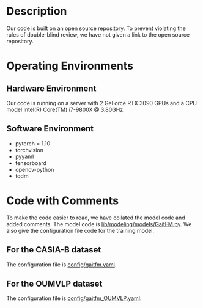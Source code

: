 # Description
Our code is built on an open source repository. 
To prevent violating the rules of double-blind review, we have not given a link to the open source repository. 
# Operating Environments
## Hardware Environment
Our code is running on a server with 2 GeForce RTX 3090 GPUs 
and a CPU model Intel(R) Core(TM) i7-9800X @ 3.80GHz.
## Software Environment
- pytorch = 1.10
- torchvision
- pyyaml
- tensorboard
- opencv-python
- tqdm

# Code with Comments
To make the code easier to read, we have collated the model code and added comments.
The model code is [lib/modeling/models/GaitFM.py](lib/modeling/models/GaitFM.py).
We also give the configuration file code for the training model.
## For the CASIA-B dataset
The configuration file is [config/gaitfm.yaml](config/gaitfm.yaml).
## For the OUMVLP dataset
The configuration file is [config/gaitfm_OUMVLP.yaml](config/gaitfm_OUMVLP.yaml).




